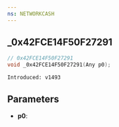 ```yaml
---
ns: NETWORKCASH
---
```

## _0x42FCE14F50F27291

```c
// 0x42FCE14F50F27291
void _0x42FCE14F50F27291(Any p0);
```

```
Introduced: v1493
```

## Parameters
* **p0**:

